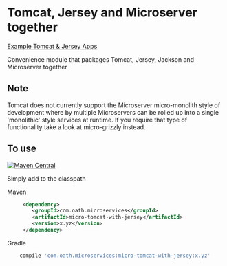 # Tomcat, Jersey and Microserver together

[Example Tomcat & Jersey Apps](https://github.com/aol/micro-server/tree/master/micro-tomcat/src/test/java/app)

Convenience module that packages Tomcat, Jersey, Jackson and Microserver together

## Note

Tomcat does not currently support the Microserver micro-monolith style of development where by multiple Microservers can be rolled up into a single 'monolithic' style services at runtime. If you require that type of functionality take a look at micro-grizzly instead.


## To use

[![Maven Central](https://maven-badges.herokuapp.com/maven-central/com.oath.microservices/micro-grizzly-with-jersey/badge.svg)](https://maven-badges.herokuapp.com/maven-central/com.oath.microservices/micro-grizzly-with-jersey)

Simply add to the classpath

Maven 
```xml
     <dependency>
        <groupId>com.oath.microservices</groupId>  
        <artifactId>micro-tomcat-with-jersey</artifactId>
        <version>x.yz</version>
     </dependency>
```    
Gradle
```groovy
    compile 'com.oath.microservices:micro-tomcat-with-jersey:x.yz'
```